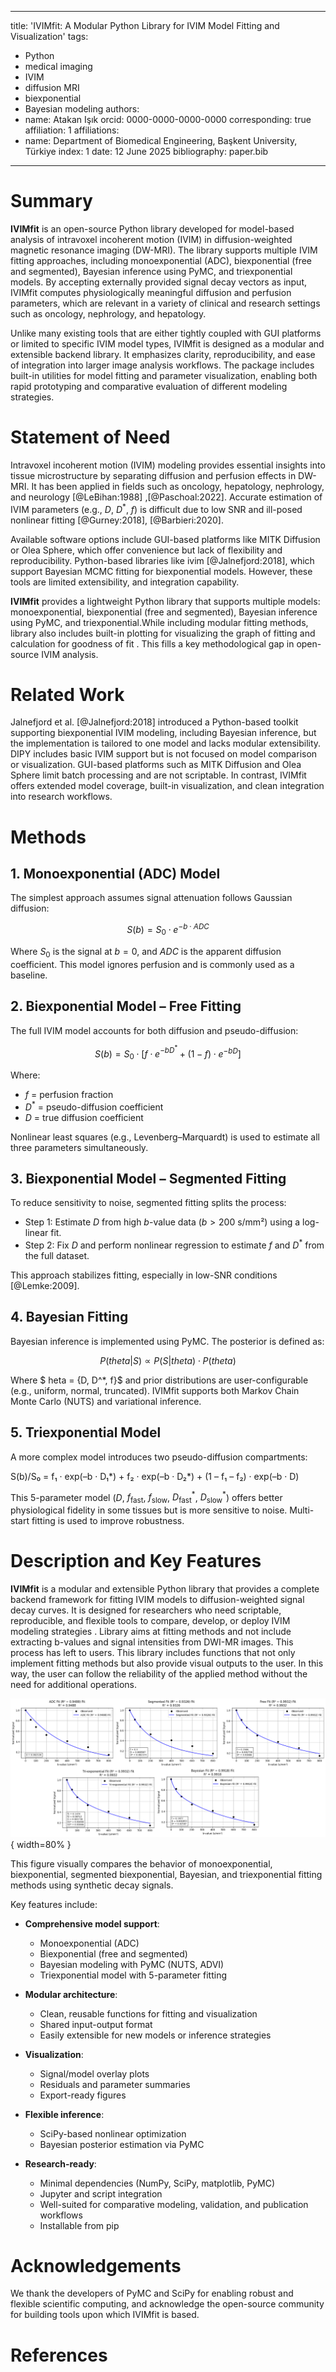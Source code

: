 
---
title: 'IVIMfit: A Modular Python Library for IVIM Model Fitting and Visualization'
tags:
  - Python
  - medical imaging
  - IVIM
  - diffusion MRI
  - biexponential
  - Bayesian modeling
authors:
  - name: Atakan Işık
    orcid: 0000-0000-0000-0000
    corresponding: true
    affiliation: 1
affiliations:
 - name: Department of Biomedical Engineering, Başkent University, Türkiye
   index: 1
date: 12 June 2025
bibliography: paper.bib
---

# Summary

**IVIMfit** is an open-source Python library developed for model-based analysis of intravoxel incoherent motion (IVIM) in diffusion-weighted magnetic resonance imaging (DW-MRI). The library supports multiple IVIM fitting approaches, including monoexponential (ADC), biexponential (free and segmented), Bayesian inference using PyMC, and triexponential models. By accepting externally provided signal decay vectors as input, IVIMfit computes physiologically meaningful diffusion and perfusion parameters, which are relevant in a variety of clinical and research settings such as oncology, nephrology, and hepatology.

Unlike many existing tools that are either tightly coupled with GUI platforms or limited to specific IVIM model types, IVIMfit is designed as a modular and extensible backend library. It emphasizes clarity, reproducibility, and ease of integration into larger image analysis workflows. The package includes built-in utilities for model fitting and parameter visualization, enabling both rapid prototyping and comparative evaluation of different modeling strategies.

# Statement of Need

Intravoxel incoherent motion (IVIM) modeling provides essential insights into tissue microstructure by separating diffusion and perfusion effects in DW-MRI. It has been applied in fields such as oncology, hepatology, nephrology, and neurology [@LeBihan:1988] ,[@Paschoal:2022]. Accurate estimation of IVIM parameters (e.g., $D$, $D^*$, $f$) is difficult due to low SNR and ill-posed nonlinear fitting [@Gurney:2018], [@Barbieri:2020].

Available software options include GUI-based platforms like MITK Diffusion or Olea Sphere, which offer convenience but lack of flexibility and reproducibility. Python-based libraries like ivim [@Jalnefjord:2018], which support Bayesian MCMC fitting for biexponential models. However, these tools are limited extensibility, and integration capability.

**IVIMfit** provides a lightweight Python library that supports multiple models: monoexponential, biexponential (free and segmented), Bayesian inference using PyMC, and triexponential.While including modular fitting methods, library also includes built-in plotting for visualizing the graph of fitting and calculation for goodness of fit . This fills a key methodological gap in open-source IVIM analysis.

# Related Work

Jalnefjord et al. [@Jalnefjord:2018] introduced a Python-based toolkit supporting biexponential IVIM modeling, including Bayesian inference, but the implementation is tailored to one model and lacks modular extensibility. DIPY includes basic IVIM support but is not focused on model comparison or visualization. GUI-based platforms such as MITK Diffusion and Olea Sphere limit batch processing and are not scriptable. In contrast, IVIMfit offers extended model coverage, built-in visualization, and clean integration into research workflows.

# Methods

## 1. Monoexponential (ADC) Model

The simplest approach assumes signal attenuation follows Gaussian diffusion:

$$
S(b) = S_0 \cdot e^{-b \cdot ADC}
$$

Where $S_0$ is the signal at $b=0$, and $ADC$ is the apparent diffusion coefficient. This model ignores perfusion and is commonly used as a baseline.

## 2. Biexponential Model – Free Fitting

The full IVIM model accounts for both diffusion and pseudo-diffusion:

$$
S(b) = S_0 \cdot \left[ f \cdot e^{-b D^*} + (1 - f) \cdot e^{-b D} 
\right]
$$

Where:
- $f$ = perfusion fraction
- $D^*$ = pseudo-diffusion coefficient
- $D$ = true diffusion coefficient

Nonlinear least squares (e.g., Levenberg–Marquardt) is used to estimate all three parameters simultaneously.

## 3. Biexponential Model – Segmented Fitting

To reduce sensitivity to noise, segmented fitting splits the process:
- Step 1: Estimate $D$ from high $b$-value data ($b > 200$ s/mm²) using a log-linear fit.
- Step 2: Fix $D$ and perform nonlinear regression to estimate $f$ and $D^*$ from the full dataset.

This approach stabilizes fitting, especially in low-SNR conditions [@Lemke:2009].

## 4. Bayesian Fitting

Bayesian inference is implemented using PyMC. The posterior is defined as:

$$
P(	theta | S) \propto P(S | 	theta) \cdot P(	theta)
$$

Where $	heta = \{D, D^*, f\}$ and prior distributions are user-configurable (e.g., uniform, normal, truncated). IVIMfit supports both Markov Chain Monte Carlo (NUTS) and variational inference.

## 5. Triexponential Model

A more complex model introduces two pseudo-diffusion compartments:

S(b)/S₀ = f₁ · exp(–b · D₁*) + f₂ · exp(–b · D₂*) + (1 – f₁ – f₂) · exp(–b · D)

This 5-parameter model ($D$, $f_{\text{fast}}$, $f_{\text{slow}}$, $D^{\ast}_{\text{fast}}$, $D^{\ast}_{\text{slow}}$)
 offers better physiological fidelity in some tissues but is more sensitive to noise. Multi-start fitting is used to improve robustness.

# Description and Key Features

**IVIMfit** is a modular and extensible Python library that provides a complete backend framework for fitting IVIM models to diffusion-weighted signal decay curves. It is designed for researchers who need scriptable, reproducible, and flexible tools to compare, develop, or deploy IVIM modeling strategies . Library aims at fitting methods and not include extracting b-values and signal intensities from DWI-MR images. This process has left to users. This library includes functions that not only implement fitting methods but also provide visual outputs to the user. In this way, the user can follow the reliability of the applied method without the need for additional operations.

![Comparison of IVIM fitting methods. Each curve represents the modeled decay using different algorithms over the same normalized signal decay.](Comparison%20of%20Methods.png){ width=80% }

This figure visually compares the behavior of monoexponential, biexponential, segmented biexponential, Bayesian, and triexponential fitting methods using synthetic decay signals.

Key features include:

- **Comprehensive model support**:
  - Monoexponential (ADC)
  - Biexponential (free and segmented)
  - Bayesian modeling with PyMC (NUTS, ADVI)
  - Triexponential model with 5-parameter fitting

- **Modular architecture**:
  - Clean, reusable functions for fitting and visualization
  - Shared input-output format
  - Easily extensible for new models or inference strategies

- **Visualization**:
  - Signal/model overlay plots
  - Residuals and parameter summaries
  - Export-ready figures

- **Flexible inference**:
  - SciPy-based nonlinear optimization
  - Bayesian posterior estimation via PyMC
  
- **Research-ready**:
  - Minimal dependencies (NumPy, SciPy, matplotlib, PyMC)
  - Jupyter and script integration
  - Well-suited for comparative modeling, validation, and publication workflows
  - Installable from pip

# Acknowledgements

We thank the developers of PyMC and SciPy for enabling robust and flexible scientific computing, and acknowledge the open-source community for building tools upon which IVIMfit is based.

# References
